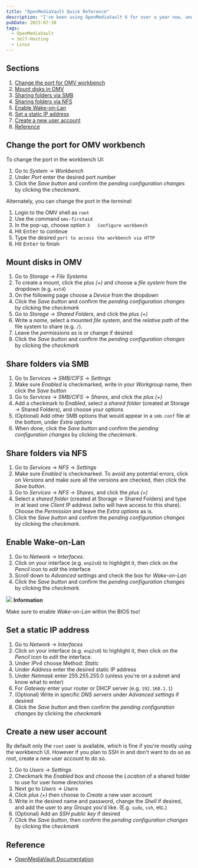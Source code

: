 ```yaml
---
title: "OpenMediaVault Quick Reference"
description: "I've been using OpenMediaVault 6 for over a year now, and it's user interface can be a bit obtuse, so I wrote myself a series of quick step-by-step guides for enabling certain features within the OMV workbench UI."
pubDate: 2023-07-30
tags:
  - OpenMediaVault
  - Self-Hosting
  - Linux
---
```


## Sections

1. [Change the port for OMV workbench](#port)
2. [Mount disks in OMV](#mount)
3. [Sharing folders via SMB](#smb)
4. [Sharing folders via NFS](#nfs)
5. [Enable Wake-on-Lan](#wol)
6. [Set a static IP address](#static)
7. [Create a new user account](#user)
8. [Reference](#ref)

<div id='port' />

## Change the port for OMV workbench

To change the port in the workbench UI:

1. Go to _System_ -> _Workbench_
2. Under _Port_ enter the desired port number
3. Click the _Save button_ and confirm the _pending configuration changes_ by clicking the _checkmark_.

Alternately, you can change the port in the _terminal_:

1. Login to the OMV shell as `root`
2. Use the command `omv-firstaid`
3. In the pop-up, choose option `3   Configure workbench`
4. Hit <kbd>Enter</kbd> to continue
5. Type the desired `port to access the workbench via HTTP`
6. Hit <kbd>Enter</kbd> to finish

<div id='mount' />

## Mount disks in OMV

1. Go to _Storage_ -> _File Systems_
2. To create a mount, click the _plus (+)_ and choose a _file system_ from the dropdown (e.g. `ext4`)
3. On the following page choose a _Device_ from the dropdown
4. Click the _Save button_ and confirm the _pending configuration changes_ by clicking the _checkmark_
5. Go to _Storage_ -> _Shared Folders_, and click the _plus (+)_
6. Write a _name_, select a mounted _file system_, and the _relative path_ of the file system to share (e.g. `/`).
7. Leave the _permissions_ as is or change if desired
8. Click the _Save button_ and confirm the _pending configuration changes_ by clicking the _checkmark_

<div id='smb' />

## Share folders via SMB

1. Go to _Services_ -> _SMB/CIFS_ -> _Settings_
2. Make sure _Enabled_ is checkmarked, write in your _Workgroup_ name, then click the _Save button_
3. Go to _Services_ -> _SMB/CIFS_ -> _Shares_, and click the _plus (+)_
4. Add a checkmark to _Enabled_, select a _shared folder_ (created at Storage -> Shared Folders), and choose your options
5. (Optional) Add other SMB options that would appear in a `smb.conf` file at the bottom, under _Extra options_
6. When done, click the _Save button_ and confirm the _pending configuration changes_ by clicking the _checkmark_.

<div id='nfs' />

## Share folders via NFS

1. Go to _Services_ -> _NFS_ -> _Settings_
2. Make sure _Enabled_ is checkmarked. To avoid any potential errors, click on _Versions_ and make sure all the versions are checked, then click the _Save button_.
3. Go to _Services_ -> _NFS_ -> _Shares_, and click the _plus (+)_
4. Select a _shared folder_ (created at Storage -> Shared Folders) and type in at least one _Client_ IP address (who will have access to this share). Choose the _Permission_ and leave the _Extra options_ as is.
5. Click the _Save button_ and confirm the _pending configuration changes_ by clicking the _checkmark_.

<div id='wol' />

## Enable Wake-on-Lan

1. Go to _Network_ -> _Interfaces_.
2. Click on your interface (e.g. `enp2s0`) to highlight it, then click on the _Pencil_ icon to _edit_ the interface
3. Scroll down to _Advanced settings_ and check the box for _Wake-on-Lan_
4. Click the _Save button_ and confirm the _pending configuration changes_ by clicking the _checkmark_.

<div class="info">
  <span>
    <img src="/img/assets/info.svg" class="info-icon">
    <b>Information</b>
  </span>
  <p>
    Make sure to enable <em>Wake-on-Lan</em> within the BIOS too!
  </p>
</div>

<div id='static' />

## Set a static IP address

1. Go to _Network_ -> _Interfaces_
2. Click on your interface (e.g. `enp2s0`) to highlight it, then click on the _Pencil_ icon to _edit_ the interface.
3. Under _IPv4_ choose Method: _Static_
4. Under _Address_ enter the desired static IP address
5. Under _Netmask_ enter 255.255.255.0 (unless you're on a subnet and know what to enter)
6. For _Gateway_ enter your router or DHCP server (e.g. `192.168.1.1`)
7. (Optional) Write in specific _DNS servers_ under _Advanced settings_ if desired
8. Click the _Save button_ and then confirm the _pending configuration changes_ by clicking the _checkmark_

<div id='user' />

## Create a new user account

By default only the `root` user is available, which is fine if you're mostly using the workbench UI. However if you plan to SSH in and don't want to do so as _root_, create a new user account to do so.

1. Go to _Users_ -> _Settings_
2. Checkmark the _Enabled_ box and choose the _Location_ of a shared folder to use for user home directories
3. Next go to _Users_ -> _Users_
4. Click _plus (+)_ then choose to _Create_ a new user account
5. Write in the desired name and password, change the _Shell_ if desired, and add the user to any _Groups_ you'd like. (E.g. `sudo`, `ssh`, etc.)
6. (Optional) Add an _SSH public key_ if desired
7. Click the _Save button_, then confirm the _pending configuration changes_ by clicking the _checkmark_

<div id='ref' />

## Reference

- <a href="https://docs.openmediavault.org/en/stable" target="_blank">OpenMediaVault Documentation</a>

